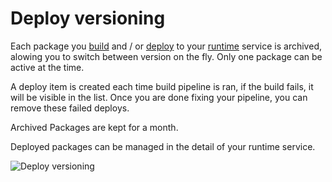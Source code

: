 # Deploy versioning

Each package you [build](/documentation/build/how-zerops-build-works.html) and / or [deploy](/documentation/deploy/how-deploy-works.html) to your [runtime](/documentation/services/runtimes.html) service is archived, alowing you to switch between version on the fly. Only one package can be active at the time.

A deploy item is created each time build pipeline is ran, if the build fails, it will be visible in the list. Once you are done fixing your pipeline, you can remove these failed deploys.

Archived Packages are kept for a month.

Deployed packages can be managed in the detail of your runtime service.

![Deploy versioning](/deploy-versioning.png "Deploy versioning")



